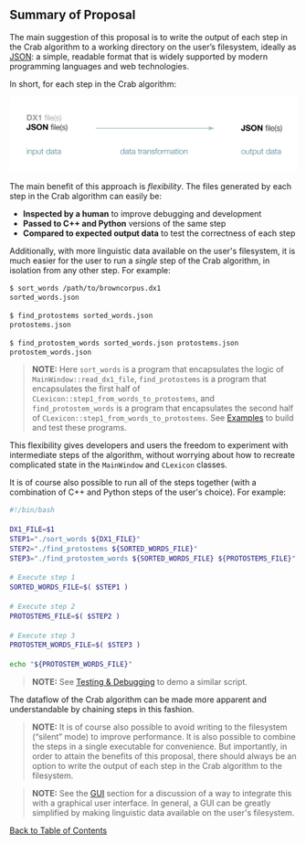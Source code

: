 ## Summary of Proposal

The main suggestion of this proposal is to write the output of each step in the Crab algorithm to a working directory on the user’s filesystem, ideally as [JSON](https://www.json.org): a simple, readable format that is widely supported by modern programming languages and web technologies.

In short, for each step in the Crab algorithm:

![Alt text](./json_format.svg)

The main benefit of this approach is *flexibility*. The files generated by each step in the Crab algorithm can easily be:

+ **Inspected by a human** to improve debugging and development
+ **Passed to C++ and Python** versions of the same step
+ **Compared to expected output data** to test the correctness of each step

Additionally, with more linguistic data available on the user's filesystem, it is much easier for the user to run a *single* step of the Crab algorithm, in isolation from any other step. For example:

```console
$ sort_words /path/to/browncorpus.dx1
sorted_words.json

$ find_protostems sorted_words.json
protostems.json

$ find_protostem_words sorted_words.json protostems.json
protostem_words.json
```

> **NOTE:** Here `sort_words` is a program that encapsulates the logic of `MainWindow::read_dx1_file`, `find_protostems` is a program that encapsulates the first half of `CLexicon::step1_from_words_to_protostems`, and `find_protostem_words` is a program that encapsulates the second half of `CLexicon::step1_from_words_to_protostems`. See [Examples](./Examples.md) to build and test these programs.

This flexibility gives developers and users the freedom to experiment with intermediate steps of the algorithm, without worrying about how to recreate complicated state in the `MainWindow` and `CLexicon` classes.

It is of course also possible to run all of the steps together (with a combination of C++ and Python steps of the user's choice). For example:

```bash
#!/bin/bash

DX1_FILE=$1
STEP1="./sort_words ${DX1_FILE}"
STEP2="./find_protostems ${SORTED_WORDS_FILE}"
STEP3="./find_protostem_words ${SORTED_WORDS_FILE} ${PROTOSTEMS_FILE}"

# Execute step 1
SORTED_WORDS_FILE=$( $STEP1 )

# Execute step 2
PROTOSTEMS_FILE=$( $STEP2 )

# Execute step 3
PROTOSTEM_WORDS_FILE=$( $STEP3 )

echo "${PROTOSTEM_WORDS_FILE}"
```

> **NOTE:** See [Testing & Debugging](./TestingDebugging.md) to demo a similar script.

The dataflow of the Crab algorithm can be made more apparent and understandable by chaining steps in this fashion.

> **NOTE:** It is of course also possible to avoid writing to the filesystem (“silent” mode) to improve performance. It is also possible to combine the steps in a single executable for convenience. But importantly, in order to attain the benefits of this proposal, there should always be an option to write the output of each step in the Crab algorithm to the filesystem.

> **NOTE:** See the [GUI](./GUI.md) section for a discussion of a way to integrate this with a graphical user interface. In general, a GUI can be greatly simplified by making linguistic data available on the user's filesystem.

[Back to Table of Contents](../README.md)
